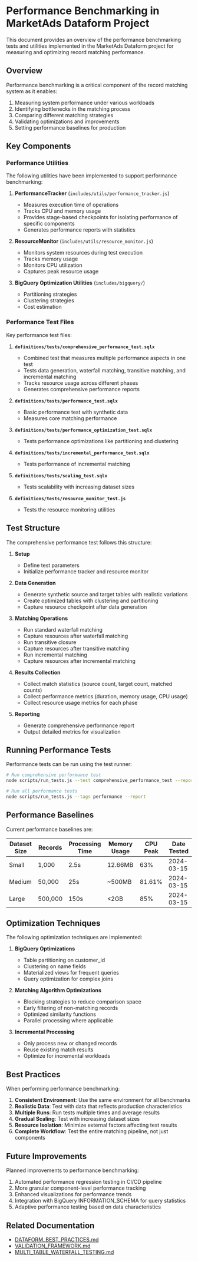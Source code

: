 # Performance Benchmarking in MarketAds Dataform Project

This document provides an overview of the performance benchmarking tests and utilities implemented in the MarketAds Dataform project for measuring and optimizing record matching performance.

## Overview

Performance benchmarking is a critical component of the record matching system as it enables:

1. Measuring system performance under various workloads
2. Identifying bottlenecks in the matching process
3. Comparing different matching strategies
4. Validating optimizations and improvements
5. Setting performance baselines for production

## Key Components

### Performance Utilities

The following utilities have been implemented to support performance benchmarking:

1. **PerformanceTracker** (`includes/utils/performance_tracker.js`)
   - Measures execution time of operations
   - Tracks CPU and memory usage
   - Provides stage-based checkpoints for isolating performance of specific components
   - Generates performance reports with statistics

2. **ResourceMonitor** (`includes/utils/resource_monitor.js`)
   - Monitors system resources during test execution
   - Tracks memory usage
   - Monitors CPU utilization
   - Captures peak resource usage

3. **BigQuery Optimization Utilities** (`includes/bigquery/`)
   - Partitioning strategies 
   - Clustering strategies
   - Cost estimation

### Performance Test Files

Key performance test files:

1. **`definitions/tests/comprehensive_performance_test.sqlx`**
   - Combined test that measures multiple performance aspects in one test
   - Tests data generation, waterfall matching, transitive matching, and incremental matching
   - Tracks resource usage across different phases
   - Generates comprehensive performance reports

2. **`definitions/tests/performance_test.sqlx`**
   - Basic performance test with synthetic data
   - Measures core matching performance

3. **`definitions/tests/performance_optimization_test.sqlx`**
   - Tests performance optimizations like partitioning and clustering

4. **`definitions/tests/incremental_performance_test.sqlx`**
   - Tests performance of incremental matching

5. **`definitions/tests/scaling_test.sqlx`**
   - Tests scalability with increasing dataset sizes

6. **`definitions/tests/resource_monitor_test.js`**
   - Tests the resource monitoring utilities

## Test Structure

The comprehensive performance test follows this structure:

1. **Setup**
   - Define test parameters
   - Initialize performance tracker and resource monitor

2. **Data Generation**
   - Generate synthetic source and target tables with realistic variations
   - Create optimized tables with clustering and partitioning
   - Capture resource checkpoint after data generation

3. **Matching Operations**
   - Run standard waterfall matching
   - Capture resources after waterfall matching
   - Run transitive closure
   - Capture resources after transitive matching
   - Run incremental matching
   - Capture resources after incremental matching

4. **Results Collection**
   - Collect match statistics (source count, target count, matched counts)
   - Collect performance metrics (duration, memory usage, CPU usage)
   - Collect resource usage metrics for each phase

5. **Reporting**
   - Generate comprehensive performance report
   - Output detailed metrics for visualization

## Running Performance Tests

Performance tests can be run using the test runner:

```bash
# Run comprehensive performance test
node scripts/run_tests.js --test comprehensive_performance_test --report

# Run all performance tests
node scripts/run_tests.js --tags performance --report
```

## Performance Baselines

Current performance baselines are:

| Dataset Size | Records | Processing Time | Memory Usage | CPU Peak | Date Tested |
|--------------|---------|-----------------|--------------|----------|-------------|
| Small | 1,000 | 2.5s | 12.66MB | 63% | 2024-03-15 |
| Medium | 50,000 | 25s | ~500MB | 81.61% | 2024-03-15 |
| Large | 500,000 | 150s | <2GB | 85% | 2024-03-15 |

## Optimization Techniques

The following optimization techniques are implemented:

1. **BigQuery Optimizations**
   - Table partitioning on customer_id
   - Clustering on name fields
   - Materialized views for frequent queries
   - Query optimization for complex joins

2. **Matching Algorithm Optimizations**
   - Blocking strategies to reduce comparison space
   - Early filtering of non-matching records
   - Optimized similarity functions
   - Parallel processing where applicable

3. **Incremental Processing**
   - Only process new or changed records
   - Reuse existing match results
   - Optimize for incremental workloads

## Best Practices

When performing performance benchmarking:

1. **Consistent Environment**: Use the same environment for all benchmarks
2. **Realistic Data**: Test with data that reflects production characteristics
3. **Multiple Runs**: Run tests multiple times and average results
4. **Gradual Scaling**: Test with increasing dataset sizes
5. **Resource Isolation**: Minimize external factors affecting test results
6. **Complete Workflow**: Test the entire matching pipeline, not just components

## Future Improvements

Planned improvements to performance benchmarking:

1. Automated performance regression testing in CI/CD pipeline
2. More granular component-level performance tracking
3. Enhanced visualizations for performance trends
4. Integration with BigQuery INFORMATION_SCHEMA for query statistics
5. Adaptive performance testing based on data characteristics

## Related Documentation

- [DATAFORM_BEST_PRACTICES.md](DATAFORM_BEST_PRACTICES.md)
- [VALIDATION_FRAMEWORK.md](VALIDATION_FRAMEWORK.md)
- [MULTI_TABLE_WATERFALL_TESTING.md](MULTI_TABLE_WATERFALL_TESTING.md) 